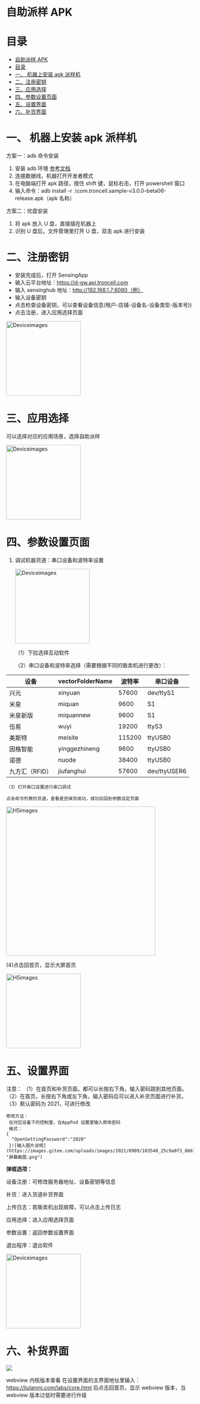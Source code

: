 # 自助派样 APK

# 目录

- [自助派样 APK](#自助派样-apk)
- [目录](#目录)
- [一、 机器上安装 apk 派样机](#一-机器上安装-apk-派样机)
- [二、注册密钥](#二注册密钥)
- [三、应用选择](#三应用选择)
- [四、参数设置页面](#四参数设置页面)
- [五、设置界面](#五设置界面)
- [六、补货界面](#六补货界面)

# 一、 机器上安装 apk 派样机

方案一：adb 命令安装

1. 安装 adb 环境 [参考文档](https://blog.csdn.net/weixin_55018452/article/details/121992202)
2. 连接数据线，机器打开开发者模式
3. 在电脑端打开 apk 路径，按住 shift 键，鼠标右击，打开 powershell 窗口
4. 输入命令：adb install -r .\com.troncell.sample-v3.0.0-beta06-release.apk（apk 名称）

方案二：优盘安装

1. 将 apk 放入 U 盘，直接插在机器上
2. 识别 U 盘后，文件管理里打开 U 盘，双击 apk 进行安装

# 二、注册密钥

- 安装完成后，打开 SensingApp
- 输入云平台地址：https://d-gw.api.troncell.com
- 输入 sensinghub 地址：http://192.168.1.7:8080（例）
- 输入设备密钥
- 点击检查设备密钥，可以查看设备信息(租户-店铺-设备名-设备类型-版本号))
- 点击注册，进入应用选择页面

<img style="width:200px" class="right" src="https://sensingstore.oss-cn-shanghai.aliyuncs.com/Troncell/Knowledge/Docs/Sample/image/SensingApp%E5%AE%89%E8%A3%85/1711431618825.png" alt="Deviceimages" />

# 三、应用选择

可以选择对应的应用场景，选择自助派样

<img style="width:200px" class="right" src="https://sensingstore.oss-cn-shanghai.aliyuncs.com/Troncell/Knowledge/Docs/Sample/image/SensingApp%E5%AE%89%E8%A3%85/1711431897024.png" alt="Deviceimages" />

# 四、参数设置页面

1. 调试机器货道：串口设备和波特率设置

   <img style="width:200px" class="right" src="https://sensingstore.oss-cn-shanghai.aliyuncs.com/Troncell/Knowledge/Docs/Sample/image/SensingApp%E5%AE%89%E8%A3%85/1711432134134.png" alt="Deviceimages" />

   （1）下拉选择互动软件

   （2）串口设备和波特率选择（需要根据不同的贩卖机进行更改）：

| 设备           | vectorFolderName | 波特率 | 串口设备     |
| -------------- | ---------------- | ------ | ------------ |
| 兴元           | xinyuan          | 57600  | dev/ttyS1    |
| 米泉           | miquan           | 9600   | S1           |
| 米泉新版       | miquannew        | 9600   | S1           |
| 伍易           | wuyi             | 19200  | ttyS3        |
| 美斯特         | meisite          | 115200 | ttyUSB0      |
| 因格智能       | yinggezhineng    | 9600   | ttyUSB0      |
| 诺德           | nuode            | 38400  | ttyUSB0      |
| 九方汇（RFID） | jiufanghui       | 57600  | dev/ttyUSER6 |

    （3）打开串口设置进行串口调试

    点击命令列表的货道，查看是否掉货成功，成功后回到参数设定页面

<img style="width:400px" class="right" src="https://sensingstore.oss-cn-shanghai.aliyuncs.com/Troncell/Knowledge/Docs/Sample/images/Deviceimages/2.png" alt="H5images" />

(4)点击回首页，显示大屏首页

<img style="width:200px" class="right" src="https://sensingstore.oss-cn-shanghai.aliyuncs.com/Troncell/Knowledge/Docs/Sample/images/Deviceimages/6.png" alt="H5images" />

# 五、设置界面

注意：
（1）在首页和补货页面，都可以长按右下角，输入密码跳到其他页面。
（2）在首页，长按右下角或左下角，输入密码后可以进入补货页面进行补货。
（3）默认密码为 2021，可进行修改

    修改方法：
     在对应设备下的控制里，在AppPod 设置里输入修改密码
     格式：
    {
      "OpenSettingPassword":"2020"
     }![输入图片说明](https://images.gitee.com/uploads/images/2021/0909/103540_25c9a0f3_8867015.png "屏幕截图.png")

**弹框选项：**

设备注册：可修改服务器地址、设备密钥等信息

补货：进入货道补货界面

上传日志：若贩卖机出现故障，可以点击上传日志

应用选择：进入应用选择页面

参数设置：返回参数设置界面

退出程序：退出软件

<img style="width:200px" class="right" src="https://sensingstore.oss-cn-shanghai.aliyuncs.com/Troncell/Knowledge/Docs/Sample/image/SensingApp%E5%AE%89%E8%A3%85/1711433351647.png" alt="Deviceimages" />

# 六、补货界面

![](https://sensingstore.oss-cn-shanghai.aliyuncs.com/Troncell/Knowledge/Docs/Sample/images/Deviceimages/5.png)

webview 内核版本查看
在设置界面的主界面地址里输入：https://liulanmi.com/labs/core.html 后点击回首页，显示 webview 版本，当 webview 版本过低时需要进行升级
